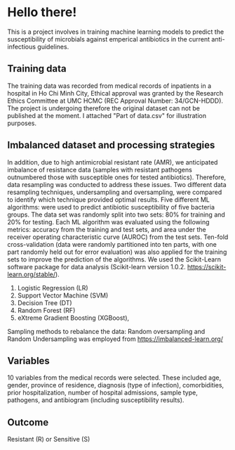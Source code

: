 # Hello there!
This is a project involves in training machine learning models to predict the susceptibility of microbials against emperical antibiotics in the current anti-infectious guidelines.
## Training data
The training data was recorded from medical records of inpatients in a hospital in Ho Chi Minh City, Ethical approval was granted by the Research Ethics Committee at UMC HCMC (REC Approval Number: 34/GCN-HDDD).
The project is undergoing therefore the original dataset can not be published at the moment. I attached "Part of data.csv" for illustration purposes.
## Imbalanced dataset and processing strategies
In addition, due to high antimicrobial resistant rate (AMR), we anticipated imbalance of resistance data (samples with resistant pathogens outnumbered those with susceptible ones for tested antibiotics). Therefore, data resampling was conducted to address these issues. Two different data resampling techniques, undersampling and oversampling, were compared to identify which technique provided optimal results.
Five different ML algorithms:  were used to predict antibiotic susceptibility of five bacteria groups. The data set was randomly split into two sets: 80% for training and 20% for testing. Each ML algorithm was evaluated using the following metrics: accuracy from the training and test sets, and area under the receiver operating characteristic curve (AUROC) from the test sets. Ten-fold cross-validation (data were randomly partitioned into ten parts, with one part randomly held out for error evaluation) was also applied for the training sets to improve the prediction of the algorithms. We used the Scikit-Learn software package for data analysis (Scikit-learn version 1.0.2. https://scikit-learn.org/stable/).
1. Logistic Regression (LR)
2. Support Vector Machine (SVM)
3. Decision Tree (DT)
4. Random Forest (RF)
5. eXtreme Gradient Boosting (XGBoost),

Sampling methods to rebalance the data: Random oversampling and Random Undersampling was employed from https://imbalanced-learn.org/

## Variables
10 variables from the medical records were selected. These included age, gender, province of residence, diagnosis (type of infection), comorbidities, prior hospitalization, number of hospital admissions, sample type, pathogens, and antibiogram (including susceptibility results).

## Outcome
Resistant (R) or Sensitive (S)

